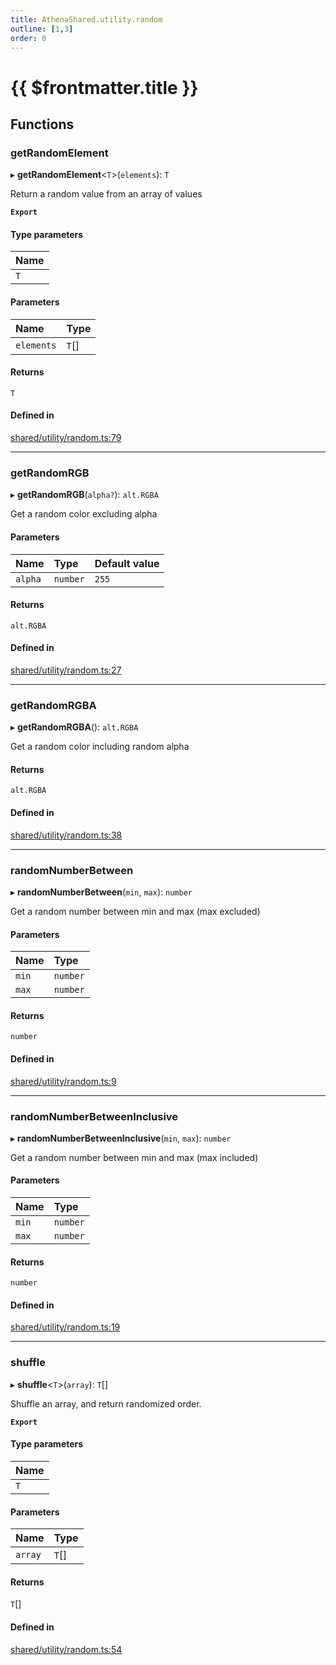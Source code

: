 ```yaml
---
title: AthenaShared.utility.random
outline: [1,3]
order: 0
---
```


# {{ $frontmatter.title }}


## Functions

### getRandomElement

▸ **getRandomElement**<`T`\>(`elements`): `T`

Return a random value from an array of values

**`Export`**

#### Type parameters

| Name |
| :------ |
| `T` |

#### Parameters

| Name | Type |
| :------ | :------ |
| `elements` | `T`[] |

#### Returns

`T`

#### Defined in

[shared/utility/random.ts:79](https://github.com/Stuyk/altv-athena/blob/552012ca4/src/core/shared/utility/random.ts#L79)

___

### getRandomRGB

▸ **getRandomRGB**(`alpha?`): `alt.RGBA`

Get a random color excluding alpha

#### Parameters

| Name | Type | Default value |
| :------ | :------ | :------ |
| `alpha` | `number` | `255` |

#### Returns

`alt.RGBA`

#### Defined in

[shared/utility/random.ts:27](https://github.com/Stuyk/altv-athena/blob/552012ca4/src/core/shared/utility/random.ts#L27)

___

### getRandomRGBA

▸ **getRandomRGBA**(): `alt.RGBA`

Get a random color including random alpha

#### Returns

`alt.RGBA`

#### Defined in

[shared/utility/random.ts:38](https://github.com/Stuyk/altv-athena/blob/552012ca4/src/core/shared/utility/random.ts#L38)

___

### randomNumberBetween

▸ **randomNumberBetween**(`min`, `max`): `number`

Get a random number between min and max (max excluded)

#### Parameters

| Name | Type |
| :------ | :------ |
| `min` | `number` |
| `max` | `number` |

#### Returns

`number`

#### Defined in

[shared/utility/random.ts:9](https://github.com/Stuyk/altv-athena/blob/552012ca4/src/core/shared/utility/random.ts#L9)

___

### randomNumberBetweenInclusive

▸ **randomNumberBetweenInclusive**(`min`, `max`): `number`

Get a random number between min and max (max included)

#### Parameters

| Name | Type |
| :------ | :------ |
| `min` | `number` |
| `max` | `number` |

#### Returns

`number`

#### Defined in

[shared/utility/random.ts:19](https://github.com/Stuyk/altv-athena/blob/552012ca4/src/core/shared/utility/random.ts#L19)

___

### shuffle

▸ **shuffle**<`T`\>(`array`): `T`[]

Shuffle an array, and return randomized order.

**`Export`**

#### Type parameters

| Name |
| :------ |
| `T` |

#### Parameters

| Name | Type |
| :------ | :------ |
| `array` | `T`[] |

#### Returns

`T`[]

#### Defined in

[shared/utility/random.ts:54](https://github.com/Stuyk/altv-athena/blob/552012ca4/src/core/shared/utility/random.ts#L54)

